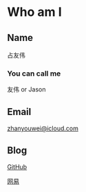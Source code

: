 # Who am I

## Name

占友伟

### You can call me

友伟 or Jason

## Email

zhanyouwei@icloud.com

## Blog

[GitHub](http://www.zhanyouwei.com)

[网易](http://blog.163.com/gis_warrior/)



